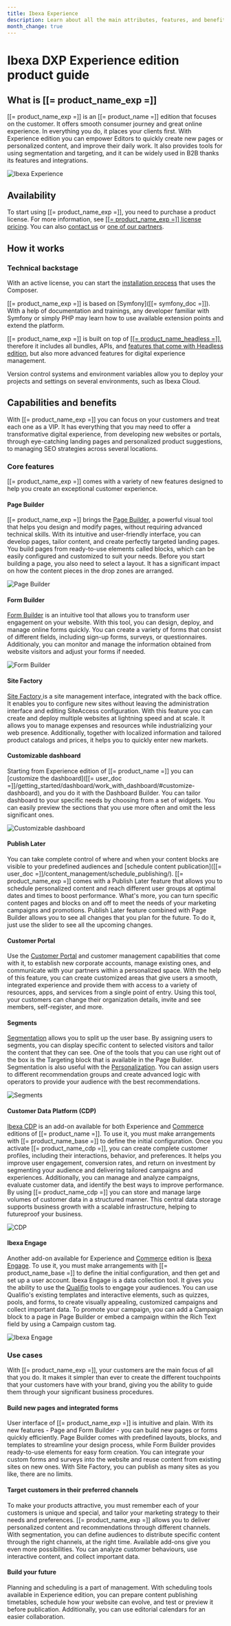 ```yaml
---
title: Ibexa Experience
description: Learn about all the main attributes, features, and benefits of the customer-focused Ibexa Experience edition.
month_change: true
---
```


# Ibexa DXP Experience edition product guide

## What is [[= product_name_exp =]]

[[= product_name_exp =]] is an [[= product_name =]] edition that focuses on the customer.
It offers smooth consumer journey and great online experience. In everything you do, it places your clients first.
With Experience edition you can empower Editors to quickly create new pages or personalized content, and improve their daily work.
It also provides tools for using segmentation and targeting, and it can be widely used in B2B thanks its features and integrations.

![Ibexa Experience](ibexa_experience.png)

## Availability

To start using [[= product_name_exp =]], you need to purchase a product license.
For more information, see [[[= product_name_exp =]] license pricing](https://www.ibexa.co/products/pricing?tab=2).
You can also [contact us](https://www.ibexa.co/about-ibexa/contact-us) or [one of our partners](https://www.ibexa.co/partners).

## How it works

### Technical backstage

With an active license, you can start the [installation process](install_ibexa_dxp.md) that uses the Composer.

[[= product_name_exp =]] is based on [Symfony]([[= symfony_doc =]]).
With a help of documentation and trainings, any developer familiar with Symfony or simply PHP may learn how to use available extension points and extend the platform.

[[= product_name_exp =]] is built on top of [[[= product_name_headless =]]](ibexa_headless.md), therefore it includes all bundles, APIs, and [features that come with Headless edition](ibexa_headless.md#core-features), but also more advanced features for digital experience management.

Version control systems and environment variables allow you to deploy your projects and settings on several environments, such as Ibexa Cloud.

## Capabilities and benefits

With [[= product_name_exp =]] you can focus on your customers and treat each one as a VIP.
It has everything that you may need to offer a transformative digital experience, from developing new websites or portals, through eye-catching landing pages and personalized product suggestions, to managing SEO strategies across several locations.

### Core features

[[= product_name_exp =]] comes with a variety of new features designed to help you create an exceptional customer experience.

#### Page Builder

[[= product_name_exp =]] brings the [Page Builder](page_builder_guide.md), a powerful visual tool that helps you design and modify pages, without requiring advanced technical skills.
With its intuitive and user-friendly interface, you can develop pages, tailor content, and create perfectly targeted landing pages.
You build pages from ready-to-use elements called blocks, which can be easily configured and customized to suit your needs.
Before you start building a page, you also need to select a layout. It has a significant impact on how the content pieces in the drop zones are arranged.

![Page Builder](page_builder.png)

#### Form Builder

[Form Builder](form_builder_guide.md) is an intuitive tool that allows you to transform user engagement on your website.
With this tool, you can design, deploy, and manage online forms quickly.
You can create a variety of forms that consist of different fields, including sign-up forms, surveys, or questionnaires.
Additionaly, you can monitor and manage the information obtained from website visitors and adjust your forms if needed.

![Form Builder](form_builder.png)

#### Site Factory

[Site Factory ](site_factory.md) is a site management interface, integrated with the back office.
It enables you to configure new sites without leaving the administration interface and editing SiteAccess configuration.
With this feature you can create and deploy multiple websites at lightning speed and at scale.
It allows you to manage expenses and resources while industrializing your web presence.
Additionally, together with localized information and tailored product catalogs and prices, it helps you to quickly enter new markets.

#### Customizable dashboard

Starting from Experience edition of [[= product_name =]] you can [customize the dashboard]([[= user_doc =]]/getting_started/dashboard/work_with_dashboard/#customize-dashboard), and you do it with the Dashboard Builder.
You can tailor dashboard to your specific needs by choosing from a set of widgets.
You can easily preview the sections that you use more often and omit the less significant ones.

![Customizable dashboard](customizable_dashboard.png)

#### Publish Later

You can take complete control of where and when your content blocks are visible to your predefined audiences and [schedule content publication]([[= user_doc =]]/content_management/schedule_publishing/).
[[= product_name_exp =]] comes with a Publish Later feature that allows you to schedule personalized content and reach different user groups at optimal dates and times to boost performance.
What's more, you can turn specific content pages and blocks on and off to meet the needs of your marketing campaigns and promotions.
Publish Later feature combined with Page Builder allows you to see all changes that you plan for the future. To do it, just use the slider to see all the upcoming changes.

#### Customer Portal

Use the [Customer Portal](customer_portal.md) and customer management capabilities that come with it, to establish new corporate accounts, manage existing ones, and communicate with your partners within a personalized space.
With the help of this feature, you can create customized areas that give users a smooth, integrated experience and provide them with access to a variety of resources, apps, and services from a single point of entry.
Using this tool, your customers can change their organization details, invite and see members, self-register, and more.

#### Segments

[Segmentation](https://doc.ibexa.co/en/latest/administration/admin_panel/segments_admin_panel/) allows you to split up the user base.
By assigning users to segments, you can display specific content to selected visitors and tailor the content that they can see.
One of the tools that you can use right out of the box is the Targeting block that is available in the Page Builder.
Segmentation is also useful with the [Personalization](personalization_guide.md).
You can assign users to different recommendation groups and create advanced logic with operators to provide your audience with the best recommendations.

![Segments](segments.png)

#### Customer Data Platform (CDP)

[Ibexa CDP](cdp_guide.md) is an add-on available for both Experience and [Commerce](ibexa_commerce.md) editions of [[= product_name =]].
To use it, you must make arrangements with [[= product_name_base =]] to define the initial configuration.
Once you activate [[= product_name_cdp =]], you can create complete customer profiles, including their interactions, behavior, and preferences.
It helps you improve user engagement, conversion rates, and return on investment by segmenting your audience and delivering tailored campaigns and experiences.
Additionally, you can manage and analyze campaigns, evaluate customer data, and identify the best ways to improve performance.
By using [[= product_name_cdp =]] you can store and manage large volumes of customer data in a structured manner.
This central data storage supports business growth with a scalable infrastructure, helping to futureproof your business.

![CDP](cdp.png)

#### Ibexa Engage

Another add-on available for Experience and [Commerce](ibexa_commerce.md) edition is [Ibexa Engage](ibexa_engage.md).
To use it, you must make arrangements with [[= product_name_base =]] to define the initial configuration, and then get and set up a user account.
Ibexa Engage is a data collection tool.
It gives you the ability to use the [Qualifio](https://qualifio.com/) tools to engage your audiences. You can use Qualifio's existing templates and interactive elements, such as quizzes, pools, and forms, to create visually appealing, customized campaigns and collect important data.
To promote your campaign, you can add a Campaign block to a page in Page Builder or embed a campaign within the Rich Text field by using a Campaign custom tag.

![Ibexa Engage](ibexa_engage.png)

### Use cases

With [[= product_name_exp =]], your customers are the main focus of all that you do.
It makes it simpler than ever to create the different touchpoints that your customers have with your brand, giving you the ability to guide them through your significant business procedures. 

#### Build new pages and integrated forms

User interface of [[= product_name_exp =]] is intuitive and plain.
With its new features - Page and Form Builder - you can build new pages or forms quickly efficiently.
Page Builder comes with predefined layouts, blocks, and templates to streamline your design process, while Form Builder provides ready-to-use elements for easy form creation.
You can integrate your custom forms and surveys into the website and reuse content from existing sites on new ones.
With Site Factory, you can publish as many sites as you like, there are no limits.

#### Target customers in their preferred channels

To make your products attractive, you must remember each of your customers is unique and special, and tailor your marketing strategy to their needs and preferences.
[[= product_name_exp =]] allows you to deliver personalized content and recommendations through different channels.
With segmentation, you can define audiences to distribute specific content through the right channels, at the right time.
Available add-ons give you even more possibilities. You can analyze customer behaviours, use interactive content, and collect important data.

#### Build your future

Planning and scheduling is a part of management.
With scheduling tools available in Experience edition, you can prepare content publishing timetables, schedule how your website can evolve, and test or preview it before publication.
Additionally, you can use editorial calendars for an easier collaboration.